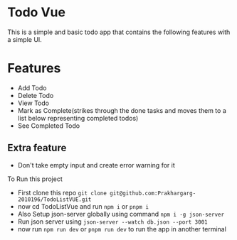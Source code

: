 # Todo Vue 
 This is a simple and basic todo app that contains the following features with a simple UI.


# Features
- Add Todo
- Delete Todo
- View Todo
- Mark as Complete(strikes through the done tasks and moves them to a list below representing completed todos) 
- See Completed Todo

## Extra feature 
- Don't take empty input and create error warning for it


To Run this project
- First clone this repo `git clone git@github.com:Prakhargarg-2010196/TodoListVUE.git`
- now cd TodoListVue and run `npm i` or `pnpm i`
- Also Setup json-server globally using command `npm i -g json-server`
- Run json server using `json-server --watch db.json --port 3001`
- now run `npm run dev` or `pnpm run dev` to run the app in another terminal

